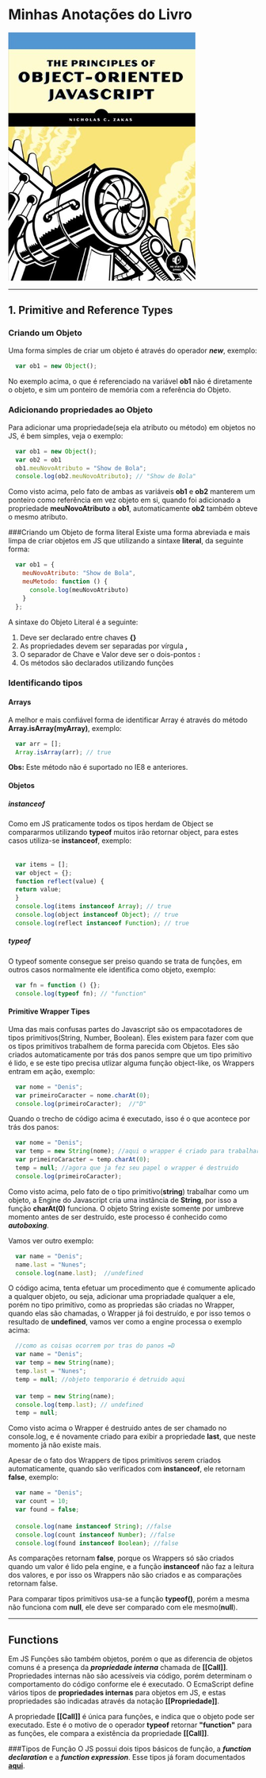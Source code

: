 # Minhas Anotações do Livro

![Livro de Nicholas C. Zakas](img/Book-Cover.jpg)


-----------------------------------------

## 1. Primitive and Reference Types

### Criando um Objeto
Uma forma simples de criar um objeto é através do operador **_new_**, exemplo:

```javascript
  var ob1 = new Object();
```
No exemplo acima, o que é referenciado na variável **ob1** não é diretamente o objeto, e sim um ponteiro de memória com a referência do Objeto.


### Adicionando propriedades ao Objeto
Para adicionar uma propriedade(seja ela atributo ou método) em objetos no JS, é bem simples, veja o exemplo:

```javascript
  var ob1 = new Object();
  var ob2 = ob1
  ob1.meuNovoAtributo = "Show de Bola";
  console.log(ob2.meuNovoAtributo); // "Show de Bola"
```
Como visto acima, pelo fato de ambas as variáveis **ob1** e **ob2** manterem um ponteiro como referência em vez objeto em si, quando foi adicionado a propriedade **meuNovoAtributo** a **ob1**, automaticamente **ob2** também obteve o mesmo atributo.


###Criando um Objeto de forma literal
Existe uma forma abreviada e mais limpa de criar objetos em JS que utilizando a sintaxe **literal**, da seguinte forma:

```javascript
  var ob1 = {
    meuNovoAtributo: "Show de Bola",
    meuMetodo: function () {
      console.log(meuNovoAtributo)
    }
  };
```

A sintaxe do Objeto Literal é a seguinte:

1. Deve ser declarado entre chaves **{}**
1. As propriedades devem ser separadas por vírgula **,**
1. O separador de Chave e Valor deve ser o dois-pontos **:**  
1. Os métodos são declarados utilizando funções


### Identificando tipos

#### Arrays
A melhor e mais confiável forma de identificar Array é através do método **Array.isArray(myArray)**, exemplo:

```javascript
  var arr = [];
  Array.isArray(arr); // true
```

**Obs:** Este método não é suportado no IE8 e anteriores.


#### Objetos

##### instanceof
Como em JS praticamente todos os tipos herdam de Object se compararmos utilizando **typeof** muitos irão retornar object, para estes casos utiliza-se **instanceof**, exemplo:

```javascript

  var items = [];
  var object = {};
  function reflect(value) {
  return value;
  }
  console.log(items instanceof Array); // true
  console.log(object instanceof Object); // true
  console.log(reflect instanceof Function); // true
```

##### typeof
O typeof somente consegue ser preiso quando se trata de funções, em outros casos normalmente ele identifica como objeto, exemplo:

```javascript
  var fn = function () {};
  console.log(typeof fn); // "function"
```


#### Primitive Wrapper Tipes
Uma das mais confusas partes do Javascript são os empacotadores de tipos primitivos(String, Number, Boolean).
Eles existem para fazer com que os tipos primitivos trabalhem de forma parecida com Objetos. Eles são criados automaticamente por trás dos panos sempre que um tipo primitivo é lido, e se este tipo precisa utlizar alguma função object-like, os Wrappers entram em ação, exemplo:

```javascript
  var nome = "Denis";
  var primeiroCaracter = nome.charAt(0);
  console.log(primeiroCaracter);  //"D"
```
Quando o trecho de código acima é executado, isso é o que acontece por trás dos panos:

```javascript
  var nome = "Denis";
  var temp = new String(nome); //aqui o wrapper é criado para trabalhar as funções de objeto da string
  var primeiroCaracter = temp.charAt(0);
  temp = null; //agora que ja fez seu papel o wrapper é destruido
  console.log(primeiroCaracter);
```
Como visto acima, pelo fato de o tipo primitivo(**string**) trabalhar como um objeto, a Engine do Javascript cria uma instância de **String**, por isso a função **charAt(0)** funciona. O objeto String existe somente por umbreve momento antes de ser destruído, este processo é conhecido como **_autoboxing_**.

Vamos ver outro exemplo:

```javascript
  var name = "Denis";
  name.last = "Nunes";
  console.log(name.last);  //undefined
```
O código acima, tenta efetuar um procedimento que é comumente aplicado a qualquer objeto, ou seja, adicionar uma propriadade qualquer a ele, porém no tipo primitivo, como as propriedas são criadas no Wrapper, quando elas são chamadas, o Wrapper já foi destruído, e por isso temos o resultado de **undefined**, vamos ver como a engine processa o exemplo acima:

```javascript
  //como as coisas ocorrem por tras do panos =D
  var name = "Denis";
  var temp = new String(name);
  temp.last = "Nunes";
  temp = null; //objeto temporario é detruido aqui

  var temp = new String(name);
  console.log(temp.last); // undefined
  temp = null;
```

Como visto acima o Wrapper é destruido antes de ser chamado no console.log, e é novamente criado para exibir a propriedade **last**, que neste momento já não existe mais.


Apesar de o fato dos Wrappers de tipos primitivos serem criados automaticamente, quando são verificados com **instanceof**, ele retornam **false**, exemplo:

```javascript
  var name = "Denis";
  var count = 10;
  var found = false;

  console.log(name instanceof String); //false
  console.log(count instanceof Number); //false
  console.log(found instanceof Boolean); //false
```
As comparações retornam **false**, porque os Wrappers só são criados quando um valor é lido pela engine, e a função **instanceof** não faz a leitura dos valores, e por isso os Wrappers não são criados e as comparações retornam false.

Para comparar tipos primitivos usa-se a função **typeof()**, porém a mesma não funciona com **null**, ele deve ser comparado com ele mesmo(**null**).

---------------------------
## Functions

Em JS Funções são também objetos, porém o que as diferencia de objetos comuns é a presença da **_propriedade interna_** chamada de **[[Call]]**. Propriedades internas não são acessíveis via código, porém determinam o comportamento do código conforme ele é executado.
O EcmaScript define vários tipos de **propriedades internas** para objetos em JS, e estas propriedades são indicadas através da notação **[[Propriedade]]**.

A propriedade **[[Call]]** é única para funções, e indica que o objeto pode ser executado. Este é o motivo de o operador **typeof** retornar **"function"** para as funções, ele compara a existência da propriedade **[[Call]]**.


###Tipos de Função
O JS possui dois tipos básicos de função, a **_function declaration_** e a **_function expression_**. Esse tipos já foram documentados [**aqui**](../README.md).
